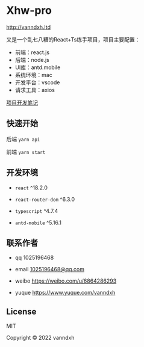 # Xhw-pro

http://vanndxh.ltd

又是一个乱七八糟的React+Ts练手项目，项目主要配置：

- 前端：react.js
- 后端：node.js
- UI库：antd.mobile
- 系统环境：mac
- 开发平台：vscode
- 请求工具：axios

[项目开发笔记](https://www.yuque.com/vanndxh/coderv/xhwpro)



## 快速开始

后端 `yarn api`

前端 `yarn start`



## 开发环境

- `react` ^18.2.0

- `react-router-dom` ^6.3.0

- `typescript` ^4.7.4

- `antd-mobile` ^5.16.1

  

## 联系作者

- qq 1025196468

- email [1025196468@qq.com](mailto:1025196468@qq.com)

- weibo https://weibo.com/u/6864286293

- yuque https://www.yuque.com/vanndxh

  

## License

MIT

Copyright © 2022 vanndxh
